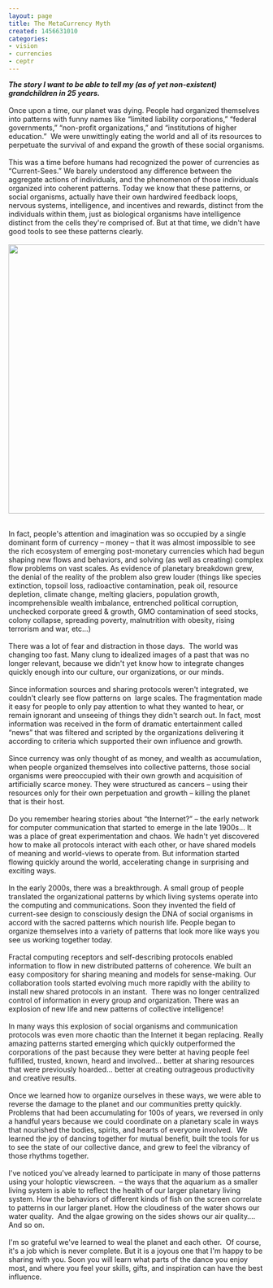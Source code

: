 ```yaml
---
layout: page
title: The MetaCurrency Myth
created: 1456631010
categories:
- vision
- currencies
- ceptr
---
```

<div><em><strong>The story I want to be able to tell my (as of yet non-existent) grandchildren in 25 years.</strong></em></div><div>&nbsp;</div><div>Once upon a time, our planet was dying. People had organized themselves into patterns with funny names like “limited liability corporations,” “federal governments,” “non-profit organizations,” and “institutions of higher education.” &nbsp;We were unwittingly eating the world and all of its resources to perpetuate the survival of and expand the growth of these social organisms.</div><div>&nbsp;</div><div>This was a time before humans had recognized the power of currencies as “Current-Sees.” We barely understood any difference between the aggregate actions of individuals, and the phenomenon of those individuals organized into coherent patterns. Today we know that these patterns, or social organisms, actually have their own hardwired feedback loops, nervous systems, intelligence, and incentives and rewards, distinct from the individuals within them, just as biological organisms have intelligence distinct from the cells they're comprised of. But at that time, we didn't have good tools to see these patterns clearly.</div><div>&nbsp;</div><div><img alt="" src="https://cdn-images-1.medium.com/max/1000/1*Q1noTEuZfD-wHDvF5miQ8g.jpeg" style="height: 530px; width: 750px;"></div><p><!--break--></p><div>&nbsp;</div><div>In fact, people's attention and imagination was so occupied by a single dominant form of currency – money – that it was almost impossible to see the rich ecosystem of emerging post-monetary currencies which had begun shaping new flows and behaviors, and solving (as well as creating) complex flow problems on vast scales. As evidence of planetary breakdown grew, the denial of the reality of the problem also grew louder (things like species extinction, topsoil loss, radioactive contamination, peak oil, resource depletion, climate change, melting glaciers, population growth, incomprehensible wealth imbalance, entrenched political corruption, unchecked corporate greed &amp; growth, GMO contamination of seed stocks, colony collapse, spreading poverty, malnutrition with obesity, rising terrorism and war, etc…)&nbsp;</div><div>&nbsp;</div><div>There was a lot of fear and distraction in those days. &nbsp;The world was changing too fast. Many clung to idealized images of a past that was no longer relevant, because we didn't yet know how to integrate changes quickly enough into our culture, our organizations, or our minds. &nbsp;</div><div>&nbsp;</div><div>Since information sources and sharing protocols weren't integrated, we couldn't clearly see flow patterns on &nbsp;large scales. The fragmentation made it easy for people to only pay attention to what they wanted to hear, or remain ignorant and unseeing of things they didn't search out. In fact, most information was received in the form of dramatic entertainment called “news” that was filtered and scripted by the organizations delivering it according to criteria which supported their own influence and growth.</div><div>&nbsp;</div><div>Since currency was only thought of as money, and wealth as accumulation, when people organized themselves into collective patterns, those social organisms were preoccupied with their own growth and acquisition of artificially scarce money. They were structured as cancers – using their resources only for their own perpetuation and growth – killing the planet that is their host.</div><div>&nbsp;</div><div>Do you remember hearing stories about “the Internet?” – the early network for computer communication that started to emerge in the late 1900s… It was a place of great experimentation and chaos. We hadn't yet discovered how to make all protocols interact with each other, or have shared models of meaning and world-views to operate from. But information started flowing quickly around the world, accelerating change in surprising and exciting ways.</div><div>&nbsp;</div><div>In the early 2000s, there was a breakthrough. A small group of people translated the organizational patterns by which living systems operate into the computing and communications. Soon they invented the field of current-see design to consciously design the DNA of social organisms in accord with the sacred patterns which nourish life. People began to organize themselves into a variety of patterns that look more like ways you see us working together today.&nbsp;</div><div>&nbsp;</div><div>Fractal computing receptors and self-describing protocols enabled information to flow in new distributed patterns of coherence. We built an easy compository for sharing meaning and models for sense-making. Our collaboration tools started evolving much more rapidly with the ability to install new shared protocols in an instant. &nbsp;There was no longer centralized control of information in every group and organization. There was an explosion of new life and new patterns of collective intelligence!</div><div>&nbsp;</div><div>In many ways this explosion of social organisms and communication protocols was even more chaotic than the Internet it began replacing. Really amazing patterns started emerging which quickly outperformed the corporations of the past because they were better at having people feel fulfilled, trusted, known, heard and involved… better at sharing resources that were previously hoarded… better at creating outrageous productivity and creative results.&nbsp;</div><div>&nbsp;</div><div>Once we learned how to organize ourselves in these ways, we were able to reverse the damage to the planet and our communities pretty quickly. Problems that had been accumulating for 100s of years, we reversed in only a handful years because we could coordinate on a planetary scale in ways that nourished the bodies, spirits, and hearts of everyone involved. &nbsp;We learned the joy of dancing together for mutual benefit, built the tools for us to see the state of our collective dance, and grew to feel the vibrancy of those rhythms together.</div><div>&nbsp;</div><div>I've noticed you've already learned to participate in many of those patterns using your holoptic viewscreen. &nbsp;– the ways that the aquarium as a smaller living system is able to reflect the health of our larger planetary living system. How the behaviors of different kinds of fish on the screen correlate to patterns in our larger planet. How the cloudiness of the water shows our water quality. &nbsp;And the algae growing on the sides shows our air quality…. And so on.</div><div>&nbsp;</div><div>I'm so grateful we've learned to weal the planet and each other. &nbsp;Of course, it's a job which is never complete. But it is a joyous one that I'm happy to be sharing with you. Soon you will learn what parts of the dance you enjoy most, and where you feel your skills, gifts, and inspiration can have the best influence.&nbsp;</div><div>&nbsp;</div>

